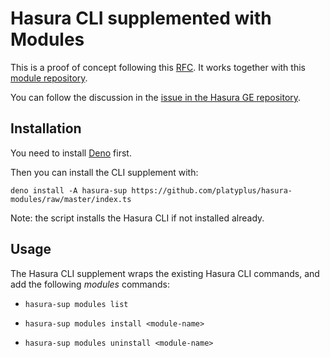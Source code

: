 # Hasura CLI supplemented with Modules

This is a proof of concept following this [RFC](RFC.md). It works together with this [module repository](https://github.com/platyplus/hasura-modules).

You can follow the discussion in the [issue in the Hasura GE repository](https://github.com/hasura/graphql-engine/issues/4783).

## Installation

You need to install [Deno](https://deno.land/) first.

Then you can install the CLI supplement with:

```
deno install -A hasura-sup https://github.com/platyplus/hasura-modules/raw/master/index.ts
```

Note: the script installs the Hasura CLI if not installed already.

## Usage

The Hasura CLI supplement wraps the existing Hasura CLI commands, and add the following _modules_ commands:

- `hasura-sup modules list`

- `hasura-sup modules install <module-name>`

- `hasura-sup modules uninstall <module-name>`
